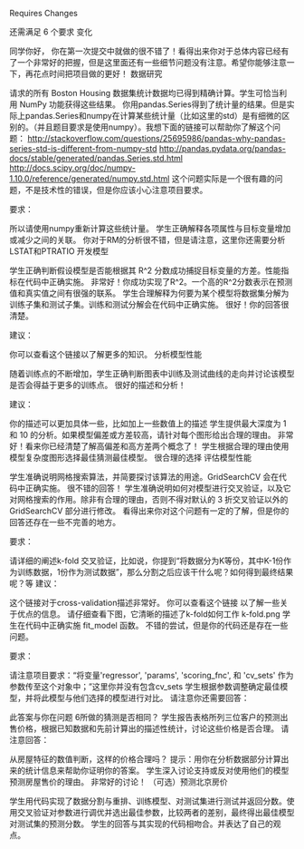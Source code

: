 Requires Changes

还需满足 6 个要求 变化

同学你好，
你在第一次提交中就做的很不错了！看得出来你对于总体内容已经有了一个非常好的把握，但是这里面还有一些细节问题没有注意。希望你能够注意一下，再花点时间把项目做的更好！
数据研究

请求的所有 Boston Housing 数据集统计数据均已得到精确计算。学生可恰当利用 NumPy 功能获得这些结果。
你用pandas.Series得到了统计量的结果。但是实际上pandas.Series和numpy在计算某些统计量（比如这里的std）是有细微的区别的。（并且题目要求是使用numpy）。我想下面的链接可以帮助你了解这个问题：
http://stackoverflow.com/questions/25695986/pandas-why-pandas-series-std-is-different-from-numpy-std
http://pandas.pydata.org/pandas-docs/stable/generated/pandas.Series.std.html
http://docs.scipy.org/doc/numpy-1.10.0/reference/generated/numpy.std.html
这个问题实际是一个很有趣的问题，不是技术性的错误，但是你应该小心注意项目要求。

要求：

所以请使用numpy重新计算这些统计量。
学生正确解释各项属性与目标变量增加或减少之间的关联。
你对于RM的分析很不错，但是请注意，这里你还需要分析LSTAT和PTRATIO
开发模型

学生正确判断假设模型是否能根据其 R^2 分数成功捕捉目标变量的方差。性能指标在代码中正确实施。
非常好！你成功实现了R^2。一个高的R^2分数表示在预测值和真实值之间有很强的联系。
学生合理解释为何要为某个模型将数据集分解为训练子集和测试子集。训练和测试分解会在代码中正确实施。
很好！你的回答很清楚。

建议：

你可以查看这个链接以了解更多的知识。
分析模型性能

随着训练点的不断增加，学生正确判断图表中训练及测试曲线的走向并讨论该模型是否会得益于更多的训练点。
很好的描述和分析！

建议：

你的描述可以更加具体一些，比如加上一些数值上的描述
学生提供最大深度为 1 和 10 的分析。如果模型偏差或方差较高，请针对每个图形给出合理的理由。
非常好！看来你已经清楚了解高偏差和高方差两个概念了！
学生根据合理的理由使用模型复杂度图形选择最佳猜测最佳模型。
很合理的选择
评估模型性能

学生准确说明网格搜索算法，并简要探讨该算法的用途。GridSearchCV 会在代码中正确实施。
很不错的回答！
学生准确说明如何对模型进行交叉验证，以及它对网格搜索的作用。除非有合理的理由，否则不得对默认的 3 折交叉验证以外的 GridSearchCV 部分进行修改。
看得出来你对这个问题有一定的了解，但是你的回答还存在一些不完善的地方。

要求：

请详细的阐述k-fold 交叉验证，比如说，你提到“将数据分为K等份，其中K-1份作为训练数据，1份作为测试数据”，那么分割之后应该干什么呢？如何得到最终结果呢？等
建议：

这个链接对于cross-validation描述非常好。
你可以查看这个链接 以了解一些关于优点的信息。
请仔细查看下图，它清晰的描述了k-fold如何工作
k-fold.png
学生在代码中正确实施 fit_model 函数。
不错的尝试，但是你的代码还是存在一些问题。

要求：

请注意项目要求：“将变量'regressor', 'params', 'scoring_fnc', 和 'cv_sets' 作为参数传至这个对象中；”这里你并没有包含cv_sets
学生根据参数调整确定最佳模型，并将此模型与他们选择的模型进行对比。
请注意你还需要回答：

此答案与你在问题 6所做的猜测是否相同？
学生报告表格所列三位客户的预测出售价格，根据已知数据和先前计算出的描述性统计，讨论这些价格是否合理。
请注意回答：

从房屋特征的数值判断，这样的价格合理吗？
提示：用你在分析数据部分计算出来的统计信息来帮助你证明你的答案。
学生深入讨论支持或反对使用他们的模型预测房屋售价的理由。
非常好的讨论！
（可选）预测北京房价

学生用代码实现了数据分割与重排、训练模型、对测试集进行测试并返回分数。使用交叉验证对参数进行调优并选出最佳参数，比较两者的差别，最终得出最佳模型对测试集的预测分数。
学生的回答与其实现的代码相吻合。并表达了自己的观点。
